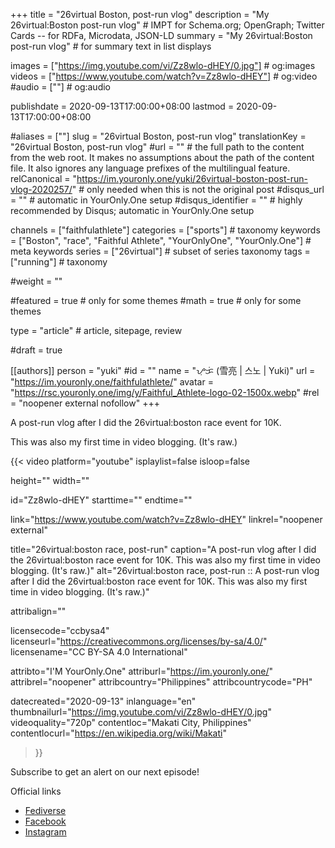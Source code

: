 +++
title = "26virtual Boston, post-run vlog"
description = "My 26virtual:Boston post-run vlog"													# IMPT for Schema.org; OpenGraph; Twitter Cards -- for RDFa, Microdata, JSON-LD
summary = "My 26virtual:Boston post-run vlog"																											# for summary text in list displays

images = ["https://img.youtube.com/vi/Zz8wlo-dHEY/0.jpg"]																											# og:images
videos = ["https://www.youtube.com/watch?v=Zz8wlo-dHEY"]																											# og:video
#audio = [""]																												# og:audio

publishdate = 2020-09-13T17:00:00+08:00
lastmod = 2020-09-13T17:00:00+08:00

#aliases = [""]
slug = "26virtual Boston, post-run vlog"
translationKey = "26virtual Boston, post-run vlog"
#url = ""																														# the full path to the content from the web root. It makes no assumptions about the path of the content file. It also ignores any language prefixes of the multilingual feature.
relCanonical = "https://im.youronly.one/yuki/26virtual-boston-post-run-vlog-2020257/"																									# only needed when this is not the original post
#disqus_url = ""                                                    # automatic in YourOnly.One setup
#disqus_identifier = ""                                             # highly recommended by Disqus; automatic in YourOnly.One setup

channels = ["faithfulathlete"]
categories = ["sports"]																									# taxonomy
keywords = ["Boston", "race", "Faithful Athlete", "YourOnlyOne", "YourOnly.One"]																										# meta keywords
series = ["26virtual"]																											# subset of series taxonomy
tags = ["running"]																						# taxonomy

#weight = ""

#featured = true																									# only for some themes
#math = true																											# only for some themes

type = "article"                                                           # article, sitepage, review

#draft = true

[[authors]]
person = "yuki"
#id = ""
name = "ᜌᜓᜃᜒ (雪亮 | 스노 | Yuki)"
url = "https://im.youronly.one/faithfulathlete/"
avatar = "https://rsc.youronly.one/img/y/Faithful_Athlete-logo-02-1500x.webp"
#rel = "noopener external nofollow"
+++

A post-run vlog after I did the 26virtual:boston race event for 10K.

This was also my first time in video blogging. (It's raw.)

<!--more-->

{{< video
  platform="youtube"
  isplaylist=false
  isloop=false

  height=""
  width=""

  id="Zz8wlo-dHEY"
  starttime=""
  endtime=""

  link="https://www.youtube.com/watch?v=Zz8wlo-dHEY"
  linkrel="noopener external"

  title="26virtual:boston race, post-run"
  caption="A post-run vlog after I did the 26virtual:boston race event for 10K. This was also my first time in video blogging. (It's raw.)"
  alt="26virtual:boston race, post-run :: A post-run vlog after I did the 26virtual:boston race event for 10K. This was also my first time in video blogging. (It's raw.)"

  attribalign=""

  licensecode="ccbysa4"
  licenseurl="https://creativecommons.org/licenses/by-sa/4.0/"
  licensename="CC BY-SA 4.0 International"

  attribto="I'M YourOnly.One"
  attriburl="https://im.youronly.one/"
  attribrel="noopener"
  attribcountry="Philippines"
  attribcountrycode="PH"

  datecreated="2020-09-13"
  inlanguage="en"
  thumbnailurl="https://img.youtube.com/vi/Zz8wlo-dHEY/0.jpg"
  videoquality="720p"
  contentloc="Makati City, Philippines"
  contentlocurl="https://en.wikipedia.org/wiki/Makati"
>}}

Subscribe to get an alert on our next episode!

Official links

- [Fediverse](https://koyu.space/@faithfulathlete)
- [Facebook](https://facebook.com/faithful.athlete)
- [Instagram](https://instagram.com/faithful.athlete)
